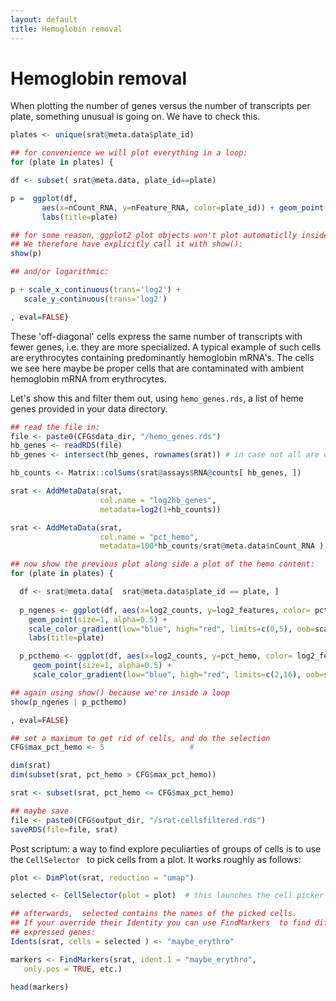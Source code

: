 ```yaml
--- 
layout: default
title: Hemoglobin removal
--- 
```



<!-- stuff to make Rmarkdown do what we want:  -->


<!-- load complete state from previous lesson -->


# Hemoglobin removal 

When plotting the number of genes versus the number of transcripts per plate,
something unusual is going on. We have to check this.


```r
plates <- unique(srat@meta.data$plate_id)

## for convenience we will plot everything in a loop:
for (plate in plates) { 

df <- subset( srat@meta.data, plate_id==plate)

p =  ggplot(df,
       aes(x=nCount_RNA, y=nFeature_RNA, color=plate_id)) + geom_point() + 
       labs(title=plate)

## for some reason, ggplot2 plot objects won't plot automaticlly inside a loop.
## We therefore have explicitly call it with show():
show(p)

## and/or logarithmic:

p + scale_x_continuous(trans='log2') + 
   scale_y_continuous(trans='log2')

, eval=FALSE}
```

These 'off-diagonal' cells express the same number of transcripts with
fewer genes, i.e. they are more specialized. A typical example of such
cells are erythrocytes containing predominantly hemoglobin mRNA's.
The cells we see here maybe be proper cells that are contaminated 
with ambient hemoglobin mRNA from erythrocytes.

Let's show this and filter them out, using `hemo_genes.rds`, a
list of heme genes provided in your data directory.



```r
## read the file in:
file <- paste0(CFG$data_dir, "/hemo_genes.rds")
hb_genes <- readRDS(file)
hb_genes <- intersect(hb_genes, rownames(srat)) # in case not all are expressed

hb_counts <- Matrix::colSums(srat@assays$RNA@counts[ hb_genes, ])

srat <- AddMetaData(srat,
                    col.name = "log2hb_genes",
                    metadata=log2(1+hb_counts))

srat <- AddMetaData(srat,
                    col.name = "pct_hemo",
                    metadata=100*hb_counts/srat@meta.data$nCount_RNA )

## now show the previous plot along side a plot of the hemo content:
for (plate in plates) {

  df <- srat@meta.data[  srat@meta.data$plate_id == plate, ]
  
  p_ngenes <- ggplot(df, aes(x=log2_counts, y=log2_features, color= pct_hemo)) + 
    geom_point(size=1, alpha=0.5) +
    scale_color_gradient(low="blue", high="red", limits=c(0,5), oob=scales::squish) +
    labs(title=plate)

  p_pcthemo <- ggplot(df, aes(x=log2_counts, y=pct_hemo, color= log2_features)) + 
     geom_point(size=1, alpha=0.5) +
     scale_color_gradient(low="blue", high="red", limits=c(2,16), oob=scales::squish)

## again using show() because we're inside a loop
show(p_ngenes | p_pcthemo)

, eval=FALSE}

## set a maximum to get rid of cells, and do the selection
CFG$max_pct_hemo <- 5                   #

dim(srat)
dim(subset(srat, pct_hemo > CFG$max_pct_hemo))

srat <- subset(srat, pct_hemo <= CFG$max_pct_hemo)

## maybe save
file <- paste0(CFG$output_dir, "/srat-cellsfiltered.rds")
saveRDS(file=file, srat)
```

Post scriptum: a way to find explore peculiarties of groups of cells is
to use the `CellSelector ` to pick cells from a plot. It works roughly
as follows:


```r
plot <- DimPlot(srat, reduction = "umap") 

selected <- CellSelector(plot = plot)  # this launches the cell picker

## afterwards,  selected contains the names of the picked cells.
## If your override their Identity you can use FindMarkers  to find differentially
## expressed genes:
Idents(srat, cells = selected ) <- "maybe_erythro"

markers <- FindMarkers(srat, ident.1 = "maybe_erythro", 
   only.pos = TRUE, etc.) 

head(markers) 
```


<!-- lastly, save the complete sesssion for the next time -->

